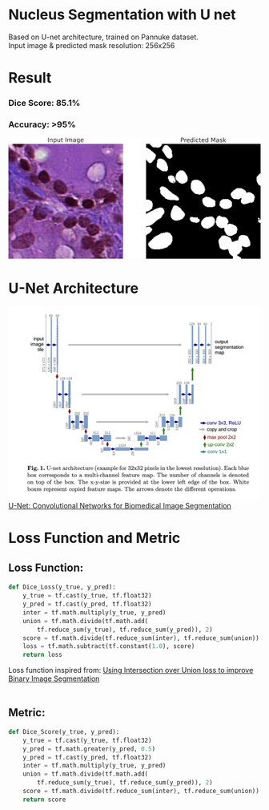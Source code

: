 # Nucleus Segmentation with U net
Based on U-net architecture, trained on Pannuke dataset.<br/>
Input image & predicted mask resolution: 256x256 

# Result
### Dice Score: 85.1%
### Accuracy: >95%
<img src="result/result.gif" alt="show"/>

# U-Net Architecture
![U-Net](U-Net.png)
[U-Net: Convolutional Networks for Biomedical Image Segmentation](https://arxiv.org/abs/1505.04597)

# Loss Function and Metric

## Loss Function:
```python
def Dice_Loss(y_true, y_pred):
    y_true = tf.cast(y_true, tf.float32)
    y_pred = tf.cast(y_pred, tf.float32)
    inter = tf.math.multiply(y_true, y_pred)
    union = tf.math.divide(tf.math.add(
        tf.reduce_sum(y_true), tf.reduce_sum(y_pred)), 2)
    score = tf.math.divide(tf.reduce_sum(inter), tf.reduce_sum(union))
    loss = tf.math.subtract(tf.constant(1.0), score)
    return loss
```
Loss function inspired from: [Using Intersection over Union loss to improve Binary Image Segmentation](https://www.semanticscholar.org/paper/Using-Intersection-over-Union-loss-to-improve-Image-Beers/b0095bffa2cb5b487d690a0bf9b3bf529126c417)
<br/><br/>

## Metric:
```python
def Dice_Score(y_true, y_pred):
    y_true = tf.cast(y_true, tf.float32)
    y_pred = tf.math.greater(y_pred, 0.5)
    y_pred = tf.cast(y_pred, tf.float32)
    inter = tf.math.multiply(y_true, y_pred)
    union = tf.math.divide(tf.math.add(
        tf.reduce_sum(y_true), tf.reduce_sum(y_pred)), 2)
    score = tf.math.divide(tf.reduce_sum(inter), tf.reduce_sum(union))
    return score
```
